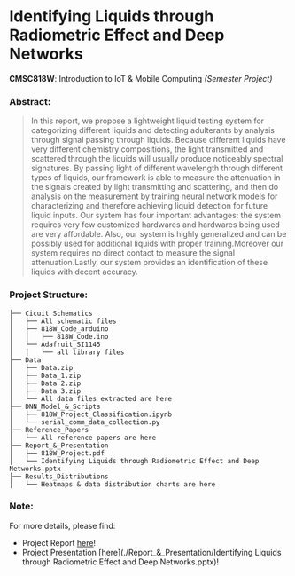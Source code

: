 #  Identifying Liquids through Radiometric Effect and Deep Networks

**CMSC818W**: Introduction to IoT & Mobile Computing _(Semester Project)_

### Abstract: 
> In this report, we propose a lightweight liquid testing system
for categorizing different liquids and detecting adulterants
by analysis through signal passing through liquids. Because
different liquids have very different chemistry compositions,
the light transmitted and scattered through the liquids will
usually produce noticeably spectral signatures. By passing
light of different wavelength through different types of liquids,
our framework is able to measure the attenuation in the
signals created by light transmitting and scattering, and then
do analysis on the measurement by training neural network
models for characterizing and therefore achieving liquid detection
for future liquid inputs. Our system has four important
advantages: the system requires very few customized
hardwares and hardwares being used are very affordable.
Also, our system is highly generalized and can be possibly
used for additional liquids with proper training.Moreover
our system requires no direct contact to measure the signal
attenuation.Lastly, our system provides an identification of
> these liquids with decent accuracy.


### Project Structure: 
````
├── Cicuit Schematics
│   ├── All schematic files
│   ├── 818W_Code_arduino
│   │   ├── 818W_Code.ino
│   └── Adafruit_SI1145
│   │   └── all library files
├── Data
│   ├── Data.zip
│   ├── Data_1.zip
│   ├── Data 2.zip
│   ├── Data 3.zip
│   └── All data files extracted are here
├── DNN_Model_&_Scripts
│   ├── 818W_Project_Classification.ipynb
│   └── serial_comm_data_collection.py
├── Reference_Papers
│   └── All reference papers are here
├── Report_&_Presentation
│   ├── 818W_Project.pdf
│   └── Identifying Liquids through Radiometric Effect and Deep Networks.pptx
├── Results_Distributions
│   └── Heatmaps & data distribution charts are here
````

### Note: 
For more details, please find:

- Project Report [here](./Report_&_Presentation/818W_Project.pdf)!
- Project Presentation [here](./Report_&_Presentation/Identifying Liquids through Radiometric Effect and Deep Networks.pptx)!
